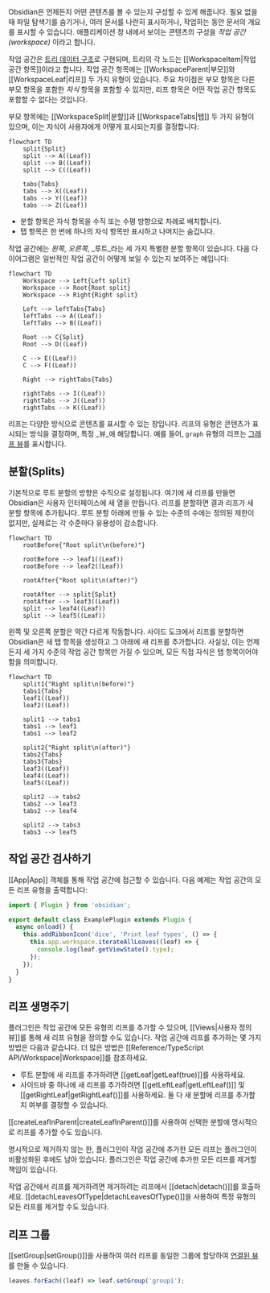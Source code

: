Obsidian은 언제든지 어떤 콘텐츠를 볼 수 있는지 구성할 수 있게 해줍니다. 필요 없을 때 파일 탐색기를 숨기거나, 여러 문서를 나란히 표시하거나, 작업하는 동안 문서의 개요를 표시할 수 있습니다. 애플리케이션 창 내에서 보이는 콘텐츠의 구성을 _작업 공간(workspace)_ 이라고 합니다.

작업 공간은 [트리 데이터 구조](https://en.wikipedia.org/wiki/Tree_(data_structure))로 구현되며, 트리의 각 노드는 [[WorkspaceItem|작업 공간 항목]]이라고 합니다. 작업 공간 항목에는 [[WorkspaceParent|부모]]와 [[WorkspaceLeaf|리프]] 두 가지 유형이 있습니다. 주요 차이점은 부모 항목은 다른 부모 항목을 포함한 _자식_ 항목을 포함할 수 있지만, 리프 항목은 어떤 작업 공간 항목도 포함할 수 없다는 것입니다.

부모 항목에는 [[WorkspaceSplit|분할]]과 [[WorkspaceTabs|탭]] 두 가지 유형이 있으며, 이는 자식이 사용자에게 어떻게 표시되는지를 결정합니다:

```mermaid
flowchart TD
    split{Split}
    split --> A((Leaf))
    split --> B((Leaf))
    split --> C((Leaf))

    tabs{Tabs}
    tabs --> X((Leaf))
    tabs --> Y((Leaf))
    tabs --> Z((Leaf))
```

- 분할 항목은 자식 항목을 수직 또는 수평 방향으로 차례로 배치합니다.
- 탭 항목은 한 번에 하나의 자식 항목만 표시하고 나머지는 숨깁니다.

작업 공간에는 _왼쪽_, _오른쪽_, _루트_라는 세 가지 특별한 분할 항목이 있습니다. 다음 다이어그램은 일반적인 작업 공간이 어떻게 보일 수 있는지 보여주는 예입니다:

```mermaid
flowchart TD
    Workspace --> Left{Left split}
    Workspace --> Root{Root split}
    Workspace --> Right{Right split}

    Left --> leftTabs{Tabs}
    leftTabs --> A((Leaf))
    leftTabs --> B((Leaf))

    Root --> C{Split}
    Root --> D((Leaf))

    C --> E((Leaf))
    C --> F((Leaf))

    Right --> rightTabs{Tabs}

    rightTabs --> I((Leaf))
    rightTabs --> J((Leaf))
    rightTabs --> K((Leaf))
```

리프는 다양한 방식으로 콘텐츠를 표시할 수 있는 창입니다. 리프의 유형은 콘텐츠가 표시되는 방식을 결정하며, 특정 _뷰_에 해당합니다. 예를 들어, `graph` 유형의 리프는 [그래프 뷰](https://help.obsidian.md/Plugins/Graph+view)를 표시합니다.

## 분할(Splits)

기본적으로 루트 분할의 방향은 수직으로 설정됩니다. 여기에 새 리프를 만들면 Obsidian은 사용자 인터페이스에 새 열을 만듭니다. 리프를 분할하면 결과 리프가 새 분할 항목에 추가됩니다. 루트 분할 아래에 만들 수 있는 수준의 수에는 정의된 제한이 없지만, 실제로는 각 수준마다 유용성이 감소합니다.

```mermaid
flowchart TD
    rootBefore{"Root split\n(before)"}

    rootBefore --> leaf1((Leaf))
    rootBefore --> leaf2((Leaf))

    rootAfter{"Root split\n(after)"}

    rootAfter --> split{Split}
    rootAfter --> leaf3((Leaf))
    split --> leaf4((Leaf))
    split --> leaf5((Leaf))
```

왼쪽 및 오른쪽 분할은 약간 다르게 작동합니다. 사이드 도크에서 리프를 분할하면 Obsidian은 새 탭 항목을 생성하고 그 아래에 새 리프를 추가합니다. 사실상, 이는 언제든지 세 가지 수준의 작업 공간 항목만 가질 수 있으며, 모든 직접 자식은 탭 항목이어야 함을 의미합니다.

```mermaid
flowchart TD
    split1{"Right split\n(before)"}
    tabs1{Tabs}
    leaf1((Leaf))
    leaf2((Leaf))

    split1 --> tabs1
    tabs1 --> leaf1
    tabs1 --> leaf2

    split2{"Right split\n(after)"}
    tabs2{Tabs}
    tabs3{Tabs}
    leaf3((Leaf))
    leaf4((Leaf))
    leaf5((Leaf))

    split2 --> tabs2
    tabs2 --> leaf3
    tabs2 --> leaf4

    split2 --> tabs3
    tabs3 --> leaf5
```

## 작업 공간 검사하기

[[App|App]] 객체를 통해 작업 공간에 접근할 수 있습니다. 다음 예제는 작업 공간의 모든 리프 유형을 출력합니다:

```ts
import { Plugin } from 'obsidian';

export default class ExamplePlugin extends Plugin {
  async onload() {
    this.addRibbonIcon('dice', 'Print leaf types', () => {
      this.app.workspace.iterateAllLeaves((leaf) => {
        console.log(leaf.getViewState().type);
      });
    });
  }
}
```

## 리프 생명주기

플러그인은 작업 공간에 모든 유형의 리프를 추가할 수 있으며, [[Views|사용자 정의 뷰]]를 통해 새 리프 유형을 정의할 수도 있습니다. 작업 공간에 리프를 추가하는 몇 가지 방법은 다음과 같습니다. 더 많은 방법은 [[Reference/TypeScript API/Workspace|Workspace]]를 참조하세요.

- 루트 분할에 새 리프를 추가하려면 [[getLeaf|getLeaf(true)]]를 사용하세요.
- 사이드바 중 하나에 새 리프를 추가하려면 [[getLeftLeaf|getLeftLeaf()]] 및 [[getRightLeaf|getRightLeaf()]]를 사용하세요. 둘 다 새 분할에 리프를 추가할지 여부를 결정할 수 있습니다.

[[createLeafInParent|createLeafInParent()]]를 사용하여 선택한 분할에 명시적으로 리프를 추가할 수도 있습니다.

명시적으로 제거하지 않는 한, 플러그인이 작업 공간에 추가한 모든 리프는 플러그인이 비활성화된 후에도 남아 있습니다. 플러그인은 작업 공간에 추가한 모든 리프를 제거할 책임이 있습니다.

작업 공간에서 리프를 제거하려면 제거하려는 리프에서 [[detach|detach()]]를 호출하세요. [[detachLeavesOfType|detachLeavesOfType()]]을 사용하여 특정 유형의 모든 리프를 제거할 수도 있습니다.

## 리프 그룹

[[setGroup|setGroup()]]을 사용하여 여러 리프를 동일한 그룹에 할당하여 [연결된 뷰](https://help.obsidian.md/User+interface/Tabs#Linked+views)를 만들 수 있습니다.

```ts
leaves.forEach((leaf) => leaf.setGroup('group1');
